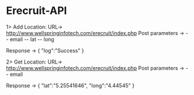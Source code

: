 # Erecruit-API

1> Add Location: 
   URL-> http://www.wellspringinfotech.com/erecruit/index.php
   Post parameters ->
   -- email
   -- lat
   -- long
   
   Response ->
   {
      "log":"Success"
   }

2> Get Location: 
   URL-> http://www.wellspringinfotech.com/erecruit/index.php
   Post parameters ->
   -- email
   
   Response ->
   {
      "lat":"5.25541646",
      "long":"4.44545"
   }
